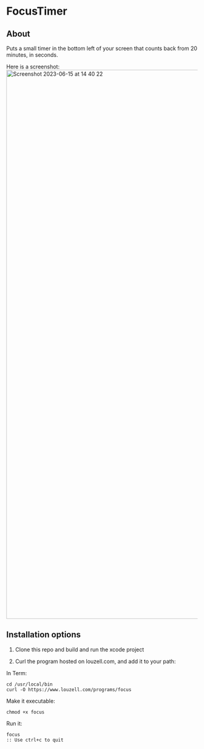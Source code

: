 # FocusTimer

## About
Puts a small timer in the bottom left of your screen that counts back from 20 minutes, in seconds.

Here is a screenshot:
<img width="1440" alt="Screenshot 2023-06-15 at 14 40 22" src="https://github.com/lzell/FocusTimer/assets/35940/752a5a9f-ed4b-46d2-ba5e-de9c3b39dd04">


## Installation options

1. Clone this repo and build and run the xcode project

2. Curl the program hosted on louzell.com, and add it to your path:

In Term:

    cd /usr/local/bin
    curl -O https://www.louzell.com/programs/focus

Make it executable:

    chmod +x focus

Run it:

    focus
    :: Use ctrl+c to quit
